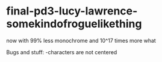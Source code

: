 final-pd3-lucy-lawrence-somekindofroguelikething
===========================================

now with 99% less monochrome and 10^17 times more what

Bugs and stuff:
-characters are not centered
